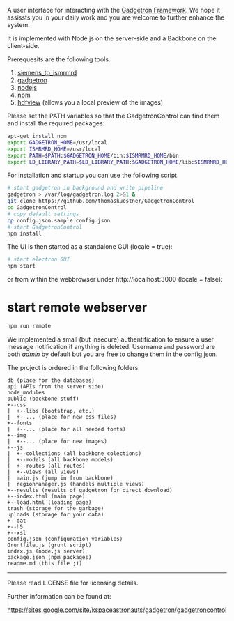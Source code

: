 A user interface for interacting with the <a href="https://github.com/gadgetron/gadgetron">Gadgetron Framework</a>. We hope it assissts you in your daily work and you are welcome to further enhance the system.

It is implemented with Node.js on the server-side and a Backbone on the client-side.

Prerequesits are the following tools. 

1. [siemens_to_ismrmrd](https://github.com/ismrmrd/siemens_to_ismrmrd)
2. [gadgetron](https://github.com/gadgetron/gadgetron)
3. [nodejs](https://nodejs.org/en/)
4. [npm](https://www.npmjs.com/)
5. [hdfview](https://support.hdfgroup.org/products/java/hdfview/) (allows you a local preview of the images)

Please set the PATH variables so that the GadgetronControl can find them and install the required packages:
```bash
apt-get install npm
export GADGETRON_HOME=/usr/local
export ISMRMRD_HOME=/usr/local
export PATH=$PATH:$GADGETRON_HOME/bin:$ISMRMRD_HOME/bin
export LD_LIBRARY_PATH=$LD_LIBRARY_PATH:$GADGETRON_HOME/lib:$ISMRMRD_HOME/lib
```
For installation and startup you can use the following script. 

```bash
# start gadgetron in background and write pipeline
gadgetron > /var/log/gadgetron.log 2>&1 &
git clone https://github.com/thomaskuestner/GadgetronControl
cd GadgetronControl
# copy default settings
cp config.json.sample config.json
# start GadgetronControl
npm install
```
The UI is then started as a standalone GUI (locale = true):
```bash
# start electron GUI
npm start
```
or from within the webbrowser under http://localhost:3000 (locale = false):
# start remote webserver
```bash
npm run remote
```

We implemented a small (but insecure) authentification to ensure a user message notification if anything is deleted. Username and password are both _admin_ by default but you are free to change them in the config.json.

The project is ordered in the following folders:
```
db (place for the databases)
api (APIs from the server side)
node_modules
public (backbone stuff)
+--css
|  +--libs (bootstrap, etc.)
|  +--... (place for new css files)
+--fonts
|  +--... (place for all needed fonts)
+--img
|  +--... (place for new images)
+--js
|  +--collections (all backbone colections)
|  +--models (all backbone models)
|  +--routes (all routes)
|  +--views (all views)
|  main.js (jump in from backbone)
|  regionManager.js (handels multiple views)
+--results (results of gadgetron for direct download)
+--index.html (main page)
+--load.html (loading page)
trash (storage for the garbage)
uploads (storage for your data)
+--dat
+--h5
+--xsl
config.json (configuration variables)
Gruntfile.js (grunt script)
index.js (node.js server)
package.json (npm packages)
readme.md (this file ;))
```

--------------------------------------------------------
Please read LICENSE file for licensing details.

Further information can be found at:

https://sites.google.com/site/kspaceastronauts/gadgetron/gadgetroncontrol


